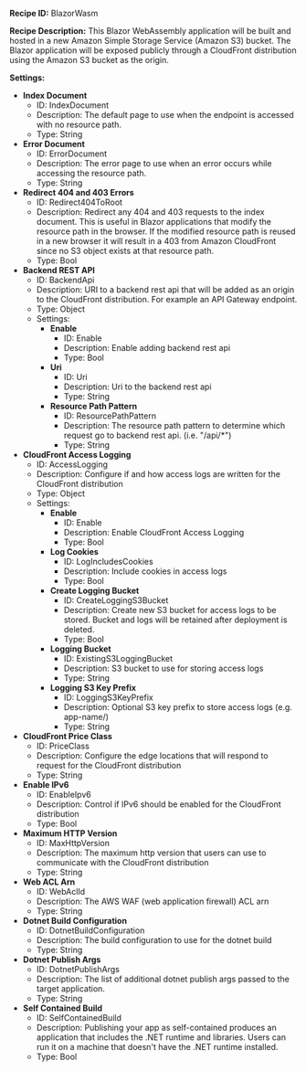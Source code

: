 **Recipe ID:** BlazorWasm

**Recipe Description:** This Blazor WebAssembly application will be built and hosted in a new Amazon Simple Storage Service (Amazon S3) bucket. The Blazor application will be exposed publicly through a CloudFront distribution using the Amazon S3 bucket as the origin.

**Settings:**

* **Index Document**
    * ID: IndexDocument
    * Description: The default page to use when the endpoint is accessed with no resource path.
    * Type: String
* **Error Document**
    * ID: ErrorDocument
    * Description: The error page to use when an error occurs while accessing the resource path.
    * Type: String
* **Redirect 404 and 403 Errors**
    * ID: Redirect404ToRoot
    * Description: Redirect any 404 and 403 requests to the index document. This is useful in Blazor applications that modify the resource path in the browser. If the modified resource path is reused in a new browser it will result in a 403 from Amazon CloudFront since no S3 object exists at that resource path.
    * Type: Bool
* **Backend REST API**
    * ID: BackendApi
    * Description: URI to a backend rest api that will be added as an origin to the CloudFront distribution. For example an API Gateway endpoint.
    * Type: Object
    * Settings:
        * **Enable**
            * ID: Enable
            * Description: Enable adding backend rest api
            * Type: Bool
        * **Uri**
            * ID: Uri
            * Description: Uri to the backend rest api
            * Type: String
        * **Resource Path Pattern**
            * ID: ResourcePathPattern
            * Description: The resource path pattern to determine which request go to backend rest api. (i.e. "/api/*") 
            * Type: String
* **CloudFront Access Logging**
    * ID: AccessLogging
    * Description: Configure if and how access logs are written for the CloudFront distribution
    * Type: Object
    * Settings:
        * **Enable**
            * ID: Enable
            * Description: Enable CloudFront Access Logging
            * Type: Bool
        * **Log Cookies**
            * ID: LogIncludesCookies
            * Description: Include cookies in access logs
            * Type: Bool
        * **Create Logging Bucket**
            * ID: CreateLoggingS3Bucket
            * Description: Create new S3 bucket for access logs to be stored. Bucket and logs will be retained after deployment is deleted.
            * Type: Bool
        * **Logging Bucket**
            * ID: ExistingS3LoggingBucket
            * Description: S3 bucket to use for storing access logs
            * Type: String
        * **Logging S3 Key Prefix**
            * ID: LoggingS3KeyPrefix
            * Description: Optional S3 key prefix to store access logs (e.g. app-name/)
            * Type: String
* **CloudFront Price Class**
    * ID: PriceClass
    * Description: Configure the edge locations that will respond to request for the CloudFront distribution
    * Type: String
* **Enable IPv6**
    * ID: EnableIpv6
    * Description: Control if IPv6 should be enabled for the CloudFront distribution
    * Type: Bool
* **Maximum HTTP Version**
    * ID: MaxHttpVersion
    * Description: The maximum http version that users can use to communicate with the CloudFront distribution
    * Type: String
* **Web ACL Arn**
    * ID: WebAclId
    * Description: The AWS WAF (web application firewall) ACL arn
    * Type: String
* **Dotnet Build Configuration**
    * ID: DotnetBuildConfiguration
    * Description: The build configuration to use for the dotnet build
    * Type: String
* **Dotnet Publish Args**
    * ID: DotnetPublishArgs
    * Description: The list of additional dotnet publish args passed to the target application.
    * Type: String
* **Self Contained Build**
    * ID: SelfContainedBuild
    * Description: Publishing your app as self-contained produces an application that includes the .NET runtime and libraries. Users can run it on a machine that doesn't have the .NET runtime installed.
    * Type: Bool
